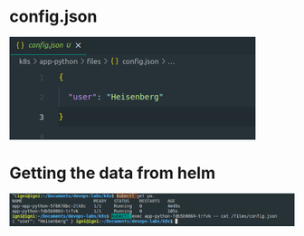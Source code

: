 # config.json

![k8s1](../screenshots/k8s11.png)

# Getting the data from helm

![k8s1](../screenshots/k8s10.png)
